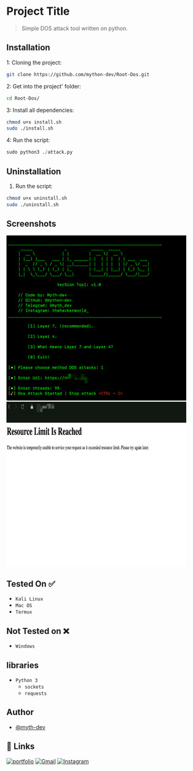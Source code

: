 
# Project Title

> Simple DOS attack tool written on python.


## Installation

1: Cloning the project:

```bash
git clone https://github.com/mython-dev/Root-Dos.git
```
    
2: Get into the project' folder:

```bash
cd Root-Dos/
```

3: Install all dependencies:

```bash
chmod u+x install.sh
sudo ./install.sh
```

4: Run the script:

```python
sudo python3 ./attack.py
```

## Uninstallation

1. Run the script:

```bash
chmod u+x uninstall.sh
sudo ./uninstall.sh
```

## Screenshots

<img src="https://github.com/mython-dev/Root-Dos/blob/main/screenshots/script.png" width=468 height=430>

<img src="https://github.com/mython-dev/Root-Dos/blob/main/screenshots/proof.png" width=468 height=430>

## Tested On ✅

 - `Kali Linux`
 - `Mac OS`
 - `Termux`

## Not Tested on ❌

 - `Windows`

## libraries

- `Python 3`
    - `sockets`
    - `requests`

## Author

- [@myth-dev](https://t.me/myth_dev)

## 🔗 Links
[![portfolio](https://img.shields.io/badge/Telegram-2CA5E0?style=for-the-badge&logo=telegram&logoColor=white)](https://github.com/mython-dev)
[![Gmail](https://img.shields.io/badge/Gmail-D14836?style=for-the-badge&logo=gmail&logoColor=white)](mailto:miton0030@gmail.com)
[![Instagram](https://img.shields.io/badge/mython_dev-E4405F?style=for-the-badge&logo=instagram&logoColor=white)](https://instagram.com/mython_dev)
